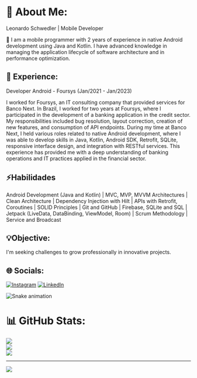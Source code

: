 # 💫 About Me:
Leonardo Schwedler | Mobile Developer<br>

📱 I am a mobile programmer with 2 years of experience in native Android development using Java and Kotlin. I have advanced knowledge in managing the application lifecycle of software architecture and in performance optimization.

## 💼 Experience:

Developer Android - Foursys (Jan/2021 - Jan/2023)

I worked for Foursys, an IT consulting company that provided services for Banco Next. In Brazil, I worked for two years at Foursys, where I participated in the development of a banking application in the credit sector. My responsibilities included bug resolution, layout correction, creation of new features, and consumption of API endpoints. During my time at Banco Next, I held various roles related to native Android development, where I was able to develop skills in Java, Kotlin, Android SDK, Retrofit, SQLite, responsive interface design, and integration with RESTful services. This experience has provided me with a deep understanding of banking operations and IT practices applied in the financial sector.

## ⚡Habilidades

Android Development (Java and Kotlin)
| MVC, MVP, MVVM Architectures
| Clean Architecture
| Dependency Injection with Hilt
| APIs with Retrofit, Coroutines
| SOLID Principles
| Git and GitHub
| Firebase, SQLite and SQL
| Jetpack (LiveData, DataBinding, ViewModel, Room)
| Scrum Methodology
| Service and Broadcast

## 💡Objective:

I'm seeking challenges to grow professionally in innovative projects.

## 🌐 Socials:
[![Instagram](https://img.shields.io/badge/Instagram-%23E4405F.svg?logo=Instagram&logoColor=white)](https://www.instagram.com/developer_ls/) [![LinkedIn](https://img.shields.io/badge/LinkedIn-%230077B5.svg?logo=linkedin&logoColor=white)](https://www.linkedin.com/in/leonardo-schwedler-4761001a3/) 

![Snake animation](https://github.com/leehxd/leehxd/blob/output/github-contribution-grid-snake.svg)

# 📊 GitHub Stats:
![](https://github-readme-stats.vercel.app/api?username=leoschwedler&theme=radical&hide_border=false&include_all_commits=true&count_private=false)<br/>
![](https://github-readme-streak-stats.herokuapp.com/?user=leoschwedler&theme=radical&hide_border=false)<br/>
![](https://github-readme-stats.vercel.app/api/top-langs/?username=leoschwedler&theme=radical&hide_border=false&include_all_commits=true&count_private=false&layout=compact)

---
[![](https://visitcount.itsvg.in/api?id=leoschwedler&icon=0&color=0)](https://visitcount.itsvg.in)

<!-- Proudly created with GPRM ( https://gprm.itsvg.in ) -->
